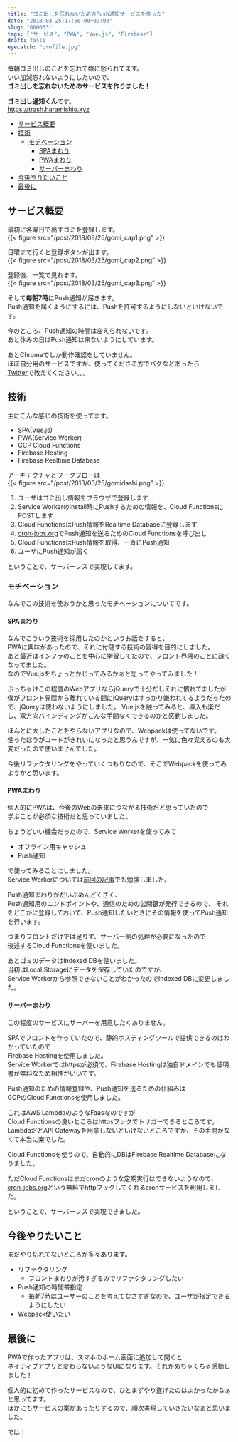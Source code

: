```yaml
---
title: "ゴミ出しを忘れないためのPush通知サービスを作った"
date: "2018-03-25T17:50:00+09:00"
slug: "000033"
tags: ["サービス", "PWA", "Vue.js", "Firebase"]
draft: false
eyecatch: "profile.jpg"
---
```

毎朝ゴミ出しのことを忘れて嫁に怒られてます。  
いい加減忘れないようにしたいので、  
**ゴミ出しを忘れないためのサービスを作りました！**

**ゴミ出し通知くん**です。  
<https://trash.haramishio.xyz>  

* [サービス概要](#%E3%82%B5%E3%83%BC%E3%83%93%E3%82%B9%E6%A6%82%E8%A6%81)
* [技術](#%E6%8A%80%E8%A1%93)
  * [モチベーション](#%E3%83%A2%E3%83%81%E3%83%99%E3%83%BC%E3%82%B7%E3%83%A7%E3%83%B3)
      * [SPAまわり](#spa%E3%81%BE%E3%82%8F%E3%82%8A)
      * [PWAまわり](#pwa%E3%81%BE%E3%82%8F%E3%82%8A)
      * [サーバーまわり](#%E3%82%B5%E3%83%BC%E3%83%90%E3%83%BC%E3%81%BE%E3%82%8F%E3%82%8A)
* [今後やりたいこと](#%E4%BB%8A%E5%BE%8C%E3%82%84%E3%82%8A%E3%81%9F%E3%81%84%E3%81%93%E3%81%A8)
* [最後に](#%E6%9C%80%E5%BE%8C%E3%81%AB)

## サービス概要
最初に各曜日で出すゴミを登録します。  
{{< figure src="/post/2018/03/25/gomi_cap1.png" >}}

日曜まで行くと登録ボタンが出ます。  
{{< figure src="/post/2018/03/25/gomi_cap2.png" >}}

登録後、一覧で見れます。  
{{< figure src="/post/2018/03/25/gomi_cap3.png" >}}

そして**毎朝7時**にPush通知が届きます。  
Push通知を届くようにするには、Pushを許可するようにしないといけないです。

今のところ、Push通知の時間は変えられないです。  
あと休みの日はPush通知は来ないようにしています。

あとChromeでしか動作確認をしていません。  
ほぼ自分用のサービスですが、使ってくださる方でバグなどあったら  
[Twitter](https://twitter.com/morix1500)で教えてください。。。

## 技術
主にこんな感じの技術を使ってます。  

* SPA(Vue.js)
* PWA(Service Worker)
* GCP Cloud Functions
* Firebase Hosting
* Firebase Realtime Database

アーキテクチャとワークフローは  
{{< figure src="/post/2018/03/25/gomidashi.png" >}}

1. ユーザはゴミ出し情報をブラウザで登録します
2. Service WorkerのInstall時にPushするための情報を、Cloud FunctionsにPOSTします
3. Cloud FunctionsはPush情報をRealtime Databaseに登録します
4. [cron-jobs.org](https://cron-job.org)でPush通知を送るためのCloud Functionsを呼び出し
5. Cloud FunctionsはPush情報を取得、一斉にPush通知
6. ユーザにPush通知が届く

ということで、サーバーレスで実現してます。

### モチベーション
なんでこの技術を使おうかと思ったモチベーションについてです。

#### SPAまわり
なんでこういう技術を採用したのかというお話をすると、  
PWAに興味があったので、それに付随する技術の習得を目的にしました。  
あと最近はインフラのことを中心に学習してたので、フロント界隈のことに疎くなってました。  
なのでVue.jsをちょっとかじってみるかぁと思ってやってみました！

ぶっちゃけこの程度のWebアプリならjQueryで十分だしそれに慣れてましたが  
僕がフロント界隈から離れている間にjQueryはすっかり嫌われてるようだったので、jQueryは使わないようにしました。
Vue.jsを触ってみると、導入も楽だし、双方向バインディングがこんな手間なくできるのかと感動しました。  

ほんとに大したことをやらないアプリなので、Webpackは使ってないです。  
使ったほうがコードがきれいになったと思うんですが、一気に色々覚えるのも大変だったので使いませんでした。

今後リファクタリングをやっていくつもりなので、そこでWebpackを使ってみようかと思います。

#### PWAまわり
個人的にPWAは、今後のWebの未来につながる技術だと思っていたので  
学ぶことが必須な技術だと思っていました。  

ちょうどいい機会だったので、Service Workerを使ってみて

* オフライン用キャッシュ
* Push通知

で使ってみることにしました。  
Service Workerについては[前回の記事](https://blog.haramishio.xyz/post/000032/)でも勉強しました。 

Push通知まわりがだいぶめんどくさく、  
Push通知用のエンドポイントや、通信のための公開鍵が発行できるので、
それをどこかに登録しておいて、Push通知したいときにその情報を使ってPush通知を行います。  

つまりフロントだけでは足りず、サーバー側の処理が必要になったので  
後述するCloud Functionsを使いました。

あとゴミのデータはIndexed DBを使いました。  
当初はLocal Storageにデータを保存していたのですが、  
Service Workerから参照できないことがわかったのでIndexed DBに変更しました。

#### サーバーまわり
この程度のサービスにサーバーを用意したくありません。  

SPAでフロントを作っていたので、静的ホスティングツールで提供できるのはわかっていたので  
Firebase Hostingを使用しました。  
Service Workerではhttpsが必須で、Firebase Hostingは独自ドメインでも証明書が無料なため相性がいいです。

Push通知のための情報登録や、Push通知を送るための仕組みは  
GCPのCloud Functionsを使用しました。  

これはAWS LambdaのようなFaasなのですが  
Cloud Functionsの良いところはhttpsフックでトリガーできるところです。  
LambdaだとAPI Gatewayを用意しないといけないところですが、その手間がなくて本当に楽でした。  

Cloud Functionsを使うので、自動的にDBはFirebase Realtime Databaseになりました。  

ただCloud Functionsはまだcronのような定期実行はできないようなので、  
[cron-jobs.org](https://cron-job.org)という無料でhttpフックしてくれるcronサービスを利用しました。

ということで、サーバーレスで実現できました。

## 今後やりたいこと
まだやり切れてないところが多々あります。

* リファクタリング
  * フロントまわりが汚すぎるのでリファクタリングしたい
* Push通知の時間帯指定
  * 毎朝7時はユーザーのことを考えてなさすぎなので、ユーザが指定できるようにしたい
* Webpack使いたい

## 最後に
PWAで作ったアプリは、スマホのホーム画面に追加して開くと  
ネイティブアプリと変わらないようなUIになります。それがめちゃくちゃ感動しました！  

個人的に初めて作ったサービスなので、ひとまずやり遂げたのはよかったかなぁと思ってます。  
ほかにもサービスの案があったりするので、順次実現していきたいなぁと思いました。

では！